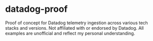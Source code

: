 # datadog-proof
Proof of concept for Datadog telemetry ingestion across various tech stacks and versions. Not affiliated with or endorsed by Datadog. All examples are unofficial and reflect my personal understanding.
